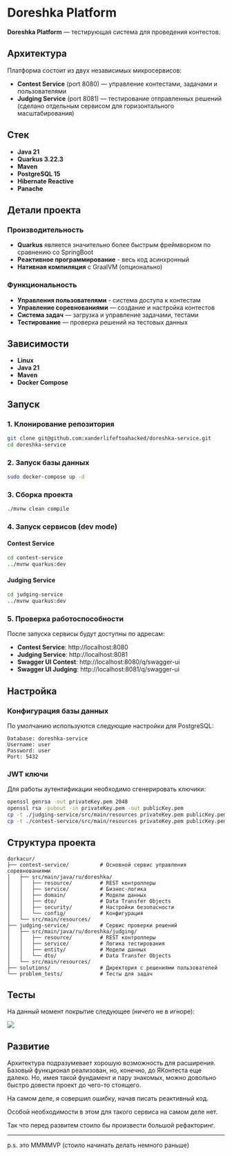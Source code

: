 # Doreshka Platform

**Doreshka Platform** — тестирующая система для проведения контестов.

## Архитектура

Платформа состоит из двух независимых микросервисов:

- **Contest Service** (port 8080) — управление контестами, задачами и пользователями
- **Judging Service** (port 8081) — тестирование отправленных решений (сделано отдельным сервисом для горизонтального масштабирования)

## Стек

- **Java 21**
- **Quarkus 3.22.3**
- **Maven**
- **PostgreSQL 15**
- **Hibernate Reactive**
- **Panache**

## Детали проекта

### Производительность
- **Quarkus** является значительно более быстрым фреймворком по сравнению со SpringBoot
- **Реактивное программирование** - весь код асинхронный
- **Нативная компиляция** с GraalVM (опционально)

### Функциональность
- **Управления пользователями** - система доступа к контестам
- **Управление соревнованиями** — создание и настройка контестов
- **Система задач** — загрузка и управление задачами, тестами
- **Тестирование** — проверка решений на тестовых данных

## Зависимости

- **Linux**
- **Java 21**
- **Maven**
- **Docker Compose**

## Запуск

### 1. Клонирование репозитория
```bash
git clone git@github.com:xanderlifeftoahacked/doreshka-service.git
cd doreshka-service
```

### 2. Запуск базы данных
```bash
sudo docker-compose up -d
```

### 3. Сборка проекта
```bash
./mvnw clean compile
```

### 4. Запуск сервисов (dev mode)

#### Contest Service
```bash
cd contest-service
../mvnw quarkus:dev
```

#### Judging Service
```bash
cd judging-service
../mvnw quarkus:dev
```

### 5. Проверка работоспособности

После запуска сервисы будут доступны по адресам:
- **Contest Service**: http://localhost:8080
- **Judging Service**: http://localhost:8081
- **Swagger UI Contest**: http://localhost:8080/q/swagger-ui
- **Swagger UI Judging**: http://localhost:8081/q/swagger-ui

## Настройка

### Конфигурация базы данных

По умолчанию используются следующие настройки для PostgreSQL:
```properties
Database: doreshka-service
Username: user
Password: user
Port: 5432
```

### JWT ключи

Для работы аутентификации необходимо сгенерировать ключики:

```bash
openssl genrsa -out privateKey.pem 2048
openssl rsa -pubout -in privateKey.pem -out publicKey.pem
cp -t ./judging-service/src/main/resources privateKey.pem publicKey.pem 
cp -t ./contest-service/src/main/resources privateKey.pem publicKey.pem 
```

## Структура проекта

```
dorkacur/
├── contest-service/          # Основной сервис управления соревнованиями
│   ├── src/main/java/ru/doreshka/
│   │   ├── resource/         # REST контроллеры
│   │   ├── service/          # Бизнес-логика
│   │   ├── domain/           # Модели данных
│   │   ├── dto/              # Data Transfer Objects
│   │   ├── security/         # Настройки безопасности
│   │   └── config/           # Конфигурация
│   └── src/main/resources/
├── judging-service/          # Сервис проверки решений
│   ├── src/main/java/ru/doreshka/judging/
│   │   ├── resource/         # REST контроллеры
│   │   ├── service/          # Логика тестирования
│   │   ├── entity/           # Модели данных 
│   │   └── dto/              # Data Transfer Objects
│   └── src/main/resources/
├── solutions/                # Директория с решениями пользователей
└── problem_tests/            # Тесты для задач 
```

## Тесты

На данный момент покрытие следующее (ничего не в игноре):

![](https://i.yapx.cc/ZWyC9.png)

## Развитие

Архитектура подразумевает хорошую возможность для расширения.
Базовый функционал реализован, но, конечно, до ЯКонтеста еще далеко. Но, имея такой фундамент и пару знакомых, можно довольно быстро довести проект до чего-то стоящего.

На самом деле, я совершил ошибку, начав писать реактивный код.

Особой необходимости в этом для такого сервиса на самом деле нет.

Так что перед развитем стоило бы произвести большой рефакторинг.


---

p.s. это MMMMVP (стоило начинать делать немного раньше)